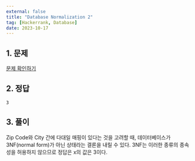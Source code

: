```yaml
---
external: false
title: "Database Normalization 2"
tag: [Hackerrank, Database]
date: 2023-10-17
---
```


## 1. 문제

[문제 확인하기](https://www.hackerrank.com/challenges/database-normalization-123nf/problem?isFullScreen=true)

## 2. 정답

```textile
3
```

## 3. 풀이

Zip Code와 City 간에 다대일 매핑이 있다는 것을 고려할 때, 데이터베이스가 3NF(normal form)가 아닌 상태라는 결론을 내릴 수 있다.
3NF는 이러한 종류의 종속성을 허용하지 않으므로 정답은 x의 값은 3이다.
